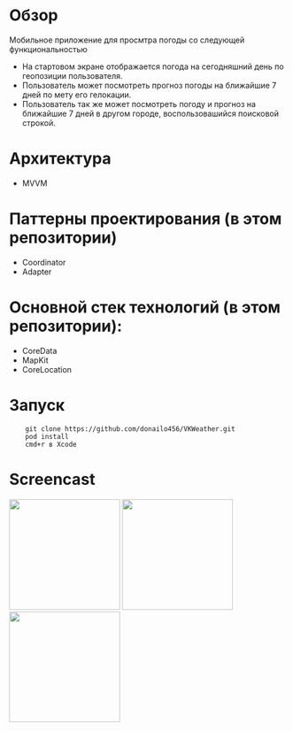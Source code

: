 
# Обзор

Мобильное приложение для просмтра погоды со следующей функциональностью

- На стартовом экране отображается погода на сегодняшний день по геопозиции пользователя.
- Пользователь может посмотреть прогноз погоды на ближайшие 7 дней по мету его гелокации.
- Пользователь так же может посмотреть погоду и прогноз на ближайшие 7 дней в другом городе, воспользовашийся поисковой строкой.

# Архитектура
- MVVM

# Паттерны проектирования (в этом репозитории)

- Coordinator
- Adapter

# Основной стек технологий (в этом репозитории):

- CoreData
- MapKit
- CoreLocation

# Запуск

```http
    git clone https://github.com/donailo456/VKWeather.git
    pod install
    cmd+r в Xcode 
```

# Screencast

<img src="https://sun9-62.userapi.com/impg/P2xoeqg0SG77FHUfvVmhL65bXRkL01JvH_Q7GA/jZ0zhvKW0hw.jpg?size=998x2160&quality=95&sign=e95c11c4f426cac4069958d39b092fef&type=album" width="200" /> <img src="https://sun9-42.userapi.com/impg/fMfAkSrxpe6LKuc8uuqB7tXnZ4CM8NkV9NvDrQ/Qr7BRJxE40I.jpg?size=998x2160&quality=95&sign=bc6c1be2afd6dc27c16881252ad1bc3c&type=album" width="200" /> <img src="https://sun9-1.userapi.com/impg/kt9yrdfSrRURfqbDDlwfEMoVpFX7voxQj0jB5Q/IiJXKs3o7Ls.jpg?size=998x2160&quality=95&sign=c1b988e56ab570326d0ab70b52c8312c&type=album" width="200" />
